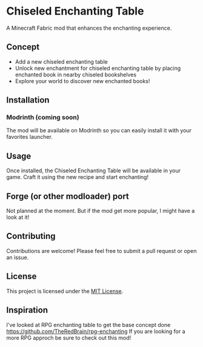 # Chiseled Enchanting Table

A Minecraft Fabric mod that enhances the enchanting experience.

## Concept

* Add a new chiseled enchanting table
* Unlock new enchantment for chiseled enchanting table by placing enchanted book in nearby chiseled bookshelves
*  Explore your world to discover new enchanted books!

## Installation

### Modrinth (coming soon)

The mod will be available on Modrinth so you can easily install it with your favorites launcher.

## Usage

Once installed, the Chiseled Enchanting Table will be available in your game. Craft it using the new recipe and start enchanting!

## Forge (or other modloader) port

Not planned at the moment.
But if the mod get more popular, I might have a look at it!

## Contributing

Contributions are welcome! Please feel free to submit a pull request or open an issue.

## License

This project is licensed under the [MIT License](LICENSE).

## Inspiration

I've looked at RPG enchanting table to get the base concept done
https://github.com/TheRedBrain/rpg-enchanting
If you are looking for a more RPG approch be sure to check out this mod!
